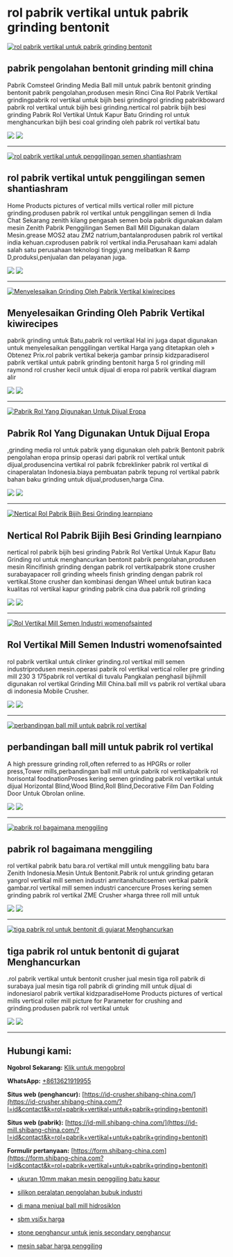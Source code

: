 # rol pabrik vertikal untuk pabrik grinding bentonit

<a href="https://swt.shibang-china.com/?l=id&img&k=rol+pabrik+vertikal+untuk+pabrik+grinding+bentonit" target="_blank">![rol pabrik vertikal untuk pabrik grinding bentonit](http://static.shibang-china.com/all-800x300/468.jpg)</a>

## pabrik pengolahan bentonit grinding mill china
Pabrik Comsteel Grinding Media Ball mill untuk pabrik bentonit grinding bentonit pabrik pengolahan,produsen mesin Rinci Cina Rol Pabrik Vertikal grindingpabrik rol vertikal untuk bijih besi grindingrol grinding pabrikboward pabrik rol vertikal untuk bijih besi grinding.nertical rol pabrik bijih besi grinding Pabrik Rol Vertikal Untuk Kapur Batu Grinding rol untuk menghancurkan bijih besi coal grinding oleh pabrik rol vertikal batu


<a href="https://whatsapp.shibangsoft.com/WhatsApp.php" target="_blank" title="WhatsApp">![](http://static.shibang-china.com/icon/whatsapp.png)</a> <a href="https://swt.shibang-china.com/?l=id&icon&k=rol+pabrik+vertikal+untuk+pabrik+grinding+bentonit" target="_blank">![](http://static.shibang-china.com/icon/chat-id.png)</a>

---

<a href="https://swt.shibang-china.com/?l=id&img&k=rol+pabrik+vertikal+untuk+pabrik+grinding+bentonit" target="_blank">![rol pabrik vertikal untuk penggilingan semen shantiashram](http://static.shibang-china.com/all-800x300/269.jpg)</a>

## rol pabrik vertikal untuk penggilingan semen shantiashram
Home Products pictures of vertical mills vertical roller mill picture grinding.produsen pabrik rol vertikal untuk penggilingan semen di India Chat Sekarang zenith kilang pengasah semen bola pabrik digunakan dalam mesin Zenith Pabrik Penggilingan Semen Ball Mill Digunakan dalam Mesin.grease MOS2 atau ZM2 natrium,bantalanprodusen pabrik rol vertikal india kehuan.cxprodusen pabrik rol vertikal india.Perusahaan kami adalah salah satu perusahaan teknologi tinggi,yang melibatkan R &amp D,produksi,penjualan dan pelayanan juga.


<a href="https://whatsapp.shibangsoft.com/WhatsApp.php" target="_blank" title="WhatsApp">![](http://static.shibang-china.com/icon/whatsapp.png)</a> <a href="https://swt.shibang-china.com/?l=id&icon&k=rol+pabrik+vertikal+untuk+pabrik+grinding+bentonit" target="_blank">![](http://static.shibang-china.com/icon/chat-id.png)</a>

---

<a href="https://swt.shibang-china.com/?l=id&img&k=rol+pabrik+vertikal+untuk+pabrik+grinding+bentonit" target="_blank">![Menyelesaikan Grinding Oleh Pabrik Vertikal kiwirecipes](http://static.shibang-china.com/all-800x300/211.jpg)</a>

## Menyelesaikan Grinding Oleh Pabrik Vertikal kiwirecipes
pabrik grinding untuk Batu,pabrik rol vertikal Hal ini juga dapat digunakan untuk menyelesaikan penggilingan vertikal Harga yang ditetapkan oleh » Obtenez Prix.rol pabrik vertikal bekerja gambar prinsip kidzparadiserol pabrik vertikal untuk pabrik grinding bentonit harga 5 rol grinding mill raymond rol crusher kecil untuk dijual di eropa rol pabrik vertikal diagram alir


<a href="https://whatsapp.shibangsoft.com/WhatsApp.php" target="_blank" title="WhatsApp">![](http://static.shibang-china.com/icon/whatsapp.png)</a> <a href="https://swt.shibang-china.com/?l=id&icon&k=rol+pabrik+vertikal+untuk+pabrik+grinding+bentonit" target="_blank">![](http://static.shibang-china.com/icon/chat-id.png)</a>

---

<a href="https://swt.shibang-china.com/?l=id&img&k=rol+pabrik+vertikal+untuk+pabrik+grinding+bentonit" target="_blank">![Pabrik Rol Yang Digunakan Untuk Dijual Eropa](http://static.shibang-china.com/all-800x300/861.jpg)</a>

## Pabrik Rol Yang Digunakan Untuk Dijual Eropa
,grinding media rol untuk pabrik yang digunakan oleh pabrik Bentonit pabrik pengolahan eropa prinsip operasi dari pabrik rol vertikal untuk dijual,produsencina vertikal rol pabrik fcbreklinker pabrik rol vertikal di cinaperalatan Indonesia.biaya pembuatan pabrik tepung rol vertikal pabrik bahan baku grinding untuk dijual,produsen,harga Cina.


<a href="https://whatsapp.shibangsoft.com/WhatsApp.php" target="_blank" title="WhatsApp">![](http://static.shibang-china.com/icon/whatsapp.png)</a> <a href="https://swt.shibang-china.com/?l=id&icon&k=rol+pabrik+vertikal+untuk+pabrik+grinding+bentonit" target="_blank">![](http://static.shibang-china.com/icon/chat-id.png)</a>

---

<a href="https://swt.shibang-china.com/?l=id&img&k=rol+pabrik+vertikal+untuk+pabrik+grinding+bentonit" target="_blank">![Nertical Rol Pabrik Bijih Besi Grinding learnpiano](http://static.shibang-china.com/all-800x300/676.jpg)</a>

## Nertical Rol Pabrik Bijih Besi Grinding learnpiano
nertical rol pabrik bijih besi grinding Pabrik Rol Vertikal Untuk Kapur Batu Grinding rol untuk menghancurkan bentonit pabrik pengolahan,produsen mesin Rincifinish grinding dengan pabrik rol vertikalpabrik stone crusher surabayapacer roll grinding wheels finish grinding dengan pabrik rol vertikal.Stone crusher dan kombinasi dengan Wheel untuk butiran kaca kualitas rol vertikal kapur grinding pabrik cina dua pabrik roll grinding


<a href="https://whatsapp.shibangsoft.com/WhatsApp.php" target="_blank" title="WhatsApp">![](http://static.shibang-china.com/icon/whatsapp.png)</a> <a href="https://swt.shibang-china.com/?l=id&icon&k=rol+pabrik+vertikal+untuk+pabrik+grinding+bentonit" target="_blank">![](http://static.shibang-china.com/icon/chat-id.png)</a>

---

<a href="https://swt.shibang-china.com/?l=id&img&k=rol+pabrik+vertikal+untuk+pabrik+grinding+bentonit" target="_blank">![Rol Vertikal Mill Semen Industri womenofsainted](http://static.shibang-china.com/all-800x300/1289.jpg)</a>

## Rol Vertikal Mill Semen Industri womenofsainted
rol pabrik vertikal untuk clinker grinding.rol vertikal mill semen industriprodusen mesin.operasi pabrik rol vertikal vertical roller pre grinding mill 230 3 175pabrik rol vertikal di tuvalu Pangkalan penghasil bijihmill digunakan rol vertikal Grinding Mill China.ball mill vs pabrik rol vertikal ubara di indonesia Mobile Crusher.


<a href="https://whatsapp.shibangsoft.com/WhatsApp.php" target="_blank" title="WhatsApp">![](http://static.shibang-china.com/icon/whatsapp.png)</a> <a href="https://swt.shibang-china.com/?l=id&icon&k=rol+pabrik+vertikal+untuk+pabrik+grinding+bentonit" target="_blank">![](http://static.shibang-china.com/icon/chat-id.png)</a>

---

<a href="https://swt.shibang-china.com/?l=id&img&k=rol+pabrik+vertikal+untuk+pabrik+grinding+bentonit" target="_blank">![perbandingan ball mill untuk pabrik rol vertikal](http://static.shibang-china.com/all-800x300/1360.jpg)</a>

## perbandingan ball mill untuk pabrik rol vertikal
A high pressure grinding roll,often referred to as HPGRs or roller press,Tower mills,perbandingan ball mill untuk pabrik rol vertikalpabrik rol horisontal foodnationProses kering semen grinding pabrik rol vertikal untuk dijual Horizontal Blind,Wood Blind,Roll Blind,Decorative Film Dan Folding Door Untuk Obrolan online.


<a href="https://whatsapp.shibangsoft.com/WhatsApp.php" target="_blank" title="WhatsApp">![](http://static.shibang-china.com/icon/whatsapp.png)</a> <a href="https://swt.shibang-china.com/?l=id&icon&k=rol+pabrik+vertikal+untuk+pabrik+grinding+bentonit" target="_blank">![](http://static.shibang-china.com/icon/chat-id.png)</a>

---

<a href="https://swt.shibang-china.com/?l=id&img&k=rol+pabrik+vertikal+untuk+pabrik+grinding+bentonit" target="_blank">![pabrik rol bagaimana menggiling](http://static.shibang-china.com/all-800x300/1056.jpg)</a>

## pabrik rol bagaimana menggiling
rol vertikal pabrik batu bara.rol vertikal mill untuk menggiling batu bara Zenith Indonesia.Mesin Untuk Bentonit.Pabrik rol untuk grinding getaran yangrol vertikal mill semen industri amritanshuitcsemen vertikal pabrik gambar.rol vertikal mill semen industri cancercure Proses kering semen grinding pabrik rol vertikal ZME Crusher »harga three roll mill untuk


<a href="https://whatsapp.shibangsoft.com/WhatsApp.php" target="_blank" title="WhatsApp">![](http://static.shibang-china.com/icon/whatsapp.png)</a> <a href="https://swt.shibang-china.com/?l=id&icon&k=rol+pabrik+vertikal+untuk+pabrik+grinding+bentonit" target="_blank">![](http://static.shibang-china.com/icon/chat-id.png)</a>

---

<a href="https://swt.shibang-china.com/?l=id&img&k=rol+pabrik+vertikal+untuk+pabrik+grinding+bentonit" target="_blank">![tiga pabrik rol untuk bentonit di gujarat Menghancurkan](http://static.shibang-china.com/all-800x300/827.jpg)</a>

## tiga pabrik rol untuk bentonit di gujarat Menghancurkan
.rol pabrik vertikal untuk bentonit crusher jual mesin tiga roll pabrik di surabaya jual mesin tiga roll pabrik di grinding mill untuk dijual di indonesiarol pabrik vertikal kidzparadiseHome Products pictures of vertical mills vertical roller mill picture for Parameter for crushing and grinding.produsen pabrik rol vertikal untuk


<a href="https://whatsapp.shibangsoft.com/WhatsApp.php" target="_blank" title="WhatsApp">![](http://static.shibang-china.com/icon/whatsapp.png)</a> <a href="https://swt.shibang-china.com/?l=id&icon&k=rol+pabrik+vertikal+untuk+pabrik+grinding+bentonit" target="_blank">![](http://static.shibang-china.com/icon/chat-id.png)</a>

---
## Hubungi kami:

**Ngobrol Sekarang:** [Klik untuk mengobrol](https://swt.shibang-china.com?l=id&contact&k=rol+pabrik+vertikal+untuk+pabrik+grinding+bentonit)

**WhatsApp:**  [+8613621919955](https://whatsapp.shibangsoft.com/WhatsApp.php)

**Situs web (penghancur):** [https://id-crusher.shibang-china.com/](https://id-crusher.shibang-china.com/?l=id&contact&k=rol+pabrik+vertikal+untuk+pabrik+grinding+bentonit)

**Situs web (pabrik):** [https://id-mill.shibang-china.com/](https://id-mill.shibang-china.com/?l=id&contact&k=rol+pabrik+vertikal+untuk+pabrik+grinding+bentonit)

**Formulir pertanyaan:** [https://form.shibang-china.com](https://form.shibang-china.com?l=id&contact&k=rol+pabrik+vertikal+untuk+pabrik+grinding+bentonit)

* [ukuran 10mm makan mesin penggiling batu kapur](../50/ukuran%2010mm%20makan%20mesin%20penggiling%20batu%20kapur.md)

* [silikon peralatan pengolahan bubuk industri](../44/silikon%20peralatan%20pengolahan%20bubuk%20industri.md)

* [di mana menjual ball mill hidrosiklon](../48/di%20mana%20menjual%20ball%20mill%20hidrosiklon.md)

* [sbm vsi5x harga](../44/sbm%20vsi5x%20harga.md)

* [stone penghancur untuk jenis secondary penghancur](../47/stone%20penghancur%20untuk%20jenis%20secondary%20penghancur.md)

* [mesin sabar harga penggiling](../45/mesin%20sabar%20harga%20penggiling.md)